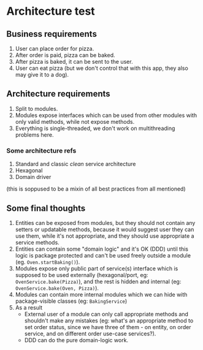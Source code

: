# Architecture test

## Business requirements

1. User can place order for pizza.
2. After order is paid, pizza can be baked.
3. After pizza is baked, it can be sent to the user.
4. User can eat pizza (but we don't control that with this app, they also may give it to a dog).

## Architecture requirements

1. Split to modules.
2. Modules expose interfaces which can be used from other modules with only valid methods, while not expose methods.
3. Everything is single-threaded, we don't work on multithreading problems here.

### Some architecture refs

1. Standard and classic *clean* service architecture
2. Hexagonal
3. Domain driver

(this is soppused to be a mixin of all best practices from all mentioned)

## Some final thoughts

1. Entities can be exposed from modules, but they should not contain any setters or updatable methods, because it would suggest user they can use them, while it's not appropriate, and they should use appropriate a service methods.
2. Entities can contain some "domain logic" and it's OK (DDD) until this logic is package protected and can't be used freely outside a module (eg. `Oven.startBaking()`).
3. Modules expose only public part of service(s) interface which is supposed to be used externally (hexagonal/port, eg: `OvenService.bake(Pizza)`), and the rest is hidden and internal (eg: `OvenService.bake(Oven, Pizza)`).
4. Modules can contain more internal modules which we can hide with package-visible classes (eg: `BakingService`)
5. As a result
   - External user of a module can only call appropriate methods and shouldn't make any mistakes (eg: what's an appropriate method to set order status, since we have three of them - on entity, on order service, and on different order use-case services?).
   - DDD can do the pure domain-logic work.

